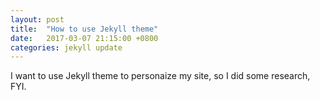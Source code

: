 ```yaml
---
layout: post
title:  "How to use Jekyll theme"
date:   2017-03-07 21:15:00 +0800
categories: jekyll update
---
```

I want to use Jekyll theme to personaize my site, so I did some research, FYI.